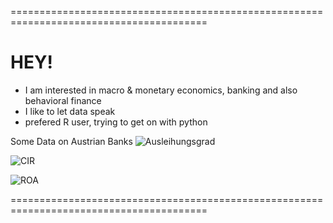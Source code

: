 ========================================================================================
# HEY! 

- I am interested in macro & monetary economics, banking and also behavioral finance
- I like to let data speak
- prefered R user, trying to get on with python

Some Data on Austrian Banks
![Ausleihungsgrad](https://user-images.githubusercontent.com/63603922/102141163-af136b00-3e60-11eb-8a01-c0c314c3a9b4.png)


![CIR](https://user-images.githubusercontent.com/63603922/102141167-b0449800-3e60-11eb-84fe-1d65328077d5.png)


![ROA](https://user-images.githubusercontent.com/63603922/102141168-b0dd2e80-3e60-11eb-93fb-dded3015e6b0.png)

========================================================================================
